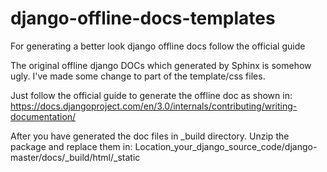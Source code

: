# django-offline-docs-templates
For generating a better look django offline docs follow the official guide 

The original offline django DOCs which generated by Sphinx is somehow ugly.
I've made some change to part of the template/css files.

Just follow the official guide to generate the offline doc as shown in:
https://docs.djangoproject.com/en/3.0/internals/contributing/writing-documentation/

After you have generated the doc files in _build directory. Unzip the package and replace them in:
Location_your_django_source_code/django-master/docs/_build/html/_static

